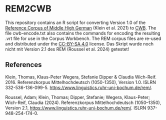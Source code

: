 # REM2CWB

This repository contains an R script for converting Version 1.0 of the [Reference Corpus of Middle High German](https://www.linguistics.rub.de/rem/) (Klein et al. 2021) to [CWB](https://cwb.sourceforge.io/). The file cwb-encode.txt also contains the commands for encoding the resulting .vrt file for use in the Corpus Workbench. The REM corpus files are re-used and distributed under the [CC-BY-SA 4.0](https://creativecommons.org/licenses/by-sa/4.0/deed.en) license. Das Skript wurde noch nicht mit Version 2.1 des REM (Roussel et al. 2024) getestet!


## References

Klein, Thomas, Klaus-Peter Wegera, Stefanie Dipper & Claudia Wich-Reif. 2016. Referenzkorpus Mittelhochdeutsch (1050-1350), Version 1.0. ISLRN 332-536-136-099-5. https://www.linguistics.ruhr-uni-bochum.de/rem/.

Roussel, Adam; Klein, Thomas; Dipper, Stefanie; Wegera, Klaus-Peter; Wich-Reif, Claudia (2024). Referenzkorpus Mittelhochdeutsch (1050–1350), Version 2.1, https://www.linguistics.ruhr-uni-bochum.de/rem/. ISLRN 937-948-254-174-0.
